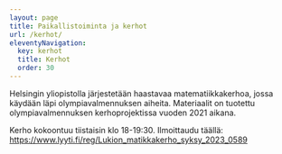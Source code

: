 ```yaml
---
layout: page
title: Paikallistoiminta ja kerhot
url: /kerhot/
eleventyNavigation:
  key: kerhot
  title: Kerhot
  order: 30
---
```


Helsingin yliopistolla järjestetään haastavaa matematiikkakerhoa, jossa käydään läpi olympiavalmennuksen aiheita. Materiaalit on tuotettu olympiavalmennuksen kerhoprojektissa vuoden 2021 aikana.

Kerho kokoontuu tiistaisin klo 18-19:30. Ilmoittaudu täällä: https://www.lyyti.fi/reg/Lukion_matikkakerho_syksy_2023_0589
